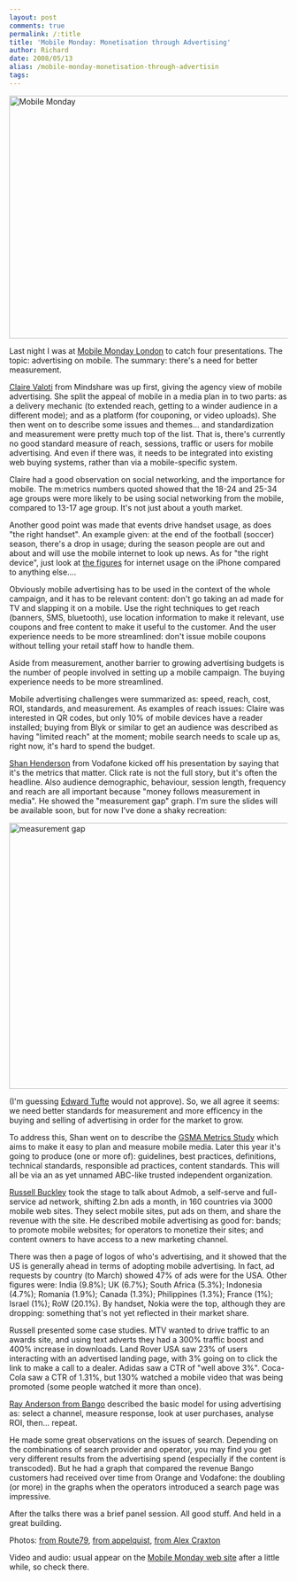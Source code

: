 ```yaml
---
layout: post
comments: true
permalink: /:title
title: 'Mobile Monday: Monetisation through Advertising'
author: Richard
date: 2008/05/13
alias: /mobile-monday-monetisation-through-advertisin
tags:
---
```


<a href="https://www.flickr.com/photos/d6y/2489464226" title="Mobile Monday by Richard Dallaway, on Flickr"><img src="https://farm4.staticflickr.com/3274/2489464226_6c8688fa34_z.jpg" width="640" height="438" alt="Mobile Monday"></a>

Last night I was at [Mobile Monday London][] to catch four
presentations. The topic: advertising on mobile. The summary: there's a
need for better measurement.

[Claire Valoti][] from Mindshare was up first, giving the agency view of
mobile advertising. She split the appeal of mobile in a media plan in to
two parts: as a delivery mechanic (to extended reach, getting to a
winder audience in a different mode); and as a platform (for couponing,
or video uploads). She then went on to describe some issues and
themes... and standardization and measurement were pretty much top of
the list. That is, there's currently no good standard measure of reach,
sessions, traffic or users for mobile advertising. And even if there
was, it needs to be integrated into existing web buying systems, rather
than via a mobile-specific system.

Claire had a good observation on social networking, and the importance
for mobile. The m:metrics numbers quoted showed that the 18-24 and 25-34
age groups were more likely to be using social networking from the
mobile, compared to 13-17 age group. It's not just about a youth market.

Another good point was made that events drive handset usage, as does
"the right handset". An example given: at the end of the football
(soccer) season, there's a drop in usage; during the season people are
out and about and will use the mobile internet to look up news. As for
"the right device", just look at [the figures][] for internet usage on
the iPhone compared to anything else....

Obviously mobile advertising has to be used in the context of the whole
campaign, and it has to be relevant content: don't go taking an ad made
for TV and slapping it on a mobile. Use the right techniques to get
reach (banners, SMS, bluetooth), use location information to make it
relevant, use coupons and free content to make it useful to the
customer. And the user experience needs to be more streamlined: don't
issue mobile coupons without telling your retail staff how to handle
them.

Aside from measurement, another barrier to growing advertising budgets
is the number of people involved in setting up a mobile campaign. The
buying experience needs to be more streamlined.

Mobile advertising challenges were summarized as: speed, reach, cost,
ROI, standards, and measurement. As examples of reach issues: Claire was
interested in QR codes, but only 10% of mobile devices have a reader
installed; buying from Blyk or similar to get an audience was described
as having "limited reach" at the moment; mobile search needs to scale up
as, right now, it's hard to spend the budget.

[Shan Henderson][] from Vodafone kicked off his presentation by saying
that it's the metrics that matter. Click rate is not the full story, but
it's often the headline. Also audience demographic, behaviour, session
length, frequency and reach are all important because "money follows
measurement in media". He showed the "measurement gap" graph. I'm sure
the slides will be available soon, but for now I've done a shaky
recreation:

<a href="https://www.flickr.com/photos/d6y/2489490412" title="measurement gap by Richard Dallaway, on Flickr"><img src="https://farm4.staticflickr.com/3090/2489490412_6a26c07bd5_z.jpg?zz=1" width="640" height="480" alt="measurement gap"></a>

(I'm guessing [Edward Tufte][] would not approve). So, we all agree it
seems: we need better standards for measurement and more efficency in
the buying and selling of advertising in order for the market to grow.

To address this, Shan went on to describe the [GSMA Metrics Study][]
which aims to make it easy to plan and measure mobile media. Later this
year it's going to produce (one or more of): guidelines, best practices,
definitions, technical standards, responsible ad practices, content
standards. This will all be via an as yet unnamed ABC-like trusted
independent organization.

[Russell Buckley][] took the stage to talk about Admob, a self-serve and
full-service ad network, shifting 2.bn ads a month, in 160 countries via
3000 mobile web sites. They select mobile sites, put ads on them, and
share the revenue with the site. He described mobile advertising as good
for: bands; to promote mobile websites; for operators to monetize their
sites; and content owners to have access to a new marketing channel.

There was then a page of logos of who's advertising, and it showed that
the US is generally ahead in terms of adopting mobile advertising. In
fact, ad requests by country (to March) showed 47% of ads were for the
USA. Other figures were: India (9.8%); UK (6.7%); South Africa (5.3%);
Indonesia (4.7%); Romania (1.9%); Canada (1.3%); Philippines (1.3%);
France (1%); Israel (1%); RoW (20.1%). By handset, Nokia were the top,
although they are dropping: something that's not yet reflected in their
market share.

Russell presented some case studies. MTV wanted to drive traffic to an
awards site, and using text adverts they had a 300% traffic boost and
400% increase in downloads. Land Rover USA saw 23% of users interacting
with an advertised landing page, with 3% going on to click the link to
make a call to a dealer. Adidas saw a CTR of "well above 3%". Coca-Cola
saw a CTR of 1.31%, but 130% watched a mobile video that was being
promoted (some people watched it more than once).

[Ray Anderson from Bango][] described the basic model for using
advertising as: select a channel, measure response, look at user
purchases, analyse ROI, then... repeat.

He made some great observations on the issues of search. Depending on
the combinations of search provider and operator, you may find you get
very different results from the advertising spend (especially if the
content is transcoded). But he had a graph that compared the revenue
Bango customers had received over time from Orange and Vodafone: the
doubling (or more) in the graphs when the operators introduced a search
page was impressive.

After the talks there was a brief panel session. All good stuff. And
held in a great building.

Photos: [from Route79][], [from appelquist][], [from Alex Craxton][]

Video and audio: usual appear on the [Mobile Monday web site][Mobile Monday London] after a little while, so check there.


  [Mobile Monday London]: http://mobilemonday.org.uk/
  [Claire Valoti]: http://www.linkedin.com/pub/3/820/896
  [the figures]: http://arstechnica.com/journals/apple.ars/2008/03/18/iphone-crushes-competition-in-smartphone-usage
  [Shan Henderson]: http://www.linkedin.com/pub/1/5b4/a7a
  [Edward Tufte]: http://www.edwardtufte.com/tufte/
  [GSMA Metrics Study]: http://www.gsmworld.com/news/press_2008/press08_11.shtml
  [Russell Buckley]: http://www.linkedin.com/in/russellbuckley
  [Ray Anderson from Bango]: http://bango.com
  [from Route79]: http://www.flickr.com/photos/route79/tags/momolondon/
  [from appelquist]: http://www.flickr.com/photos/torgo/
  [from Alex Craxton]: http://www.flickr.com/photos/alexcraxton/sets/72157605031653604/
